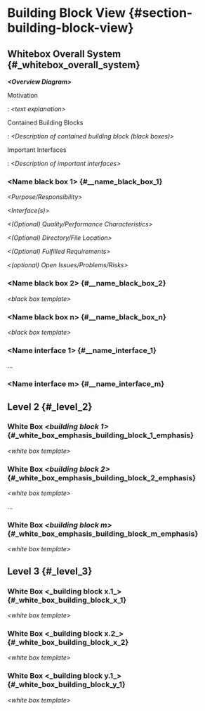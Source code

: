 Building Block View {#section-building-block-view}
===================

Whitebox Overall System {#_whitebox_overall_system}
-----------------------

***&lt;Overview Diagram&gt;***

Motivation

:   *&lt;text explanation&gt;*

Contained Building Blocks

:   *&lt;Description of contained building block (black boxes)&gt;*

Important Interfaces

:   *&lt;Description of important interfaces&gt;*

### &lt;Name black box 1&gt; {#__name_black_box_1}

*&lt;Purpose/Responsibility&gt;*

*&lt;Interface(s)&gt;*

*&lt;(Optional) Quality/Performance Characteristics&gt;*

*&lt;(Optional) Directory/File Location&gt;*

*&lt;(Optional) Fulfilled Requirements&gt;*

*&lt;(optional) Open Issues/Problems/Risks&gt;*

### &lt;Name black box 2&gt; {#__name_black_box_2}

*&lt;black box template&gt;*

### &lt;Name black box n&gt; {#__name_black_box_n}

*&lt;black box template&gt;*

### &lt;Name interface 1&gt; {#__name_interface_1}

…

### &lt;Name interface m&gt; {#__name_interface_m}

Level 2 {#_level_2}
-------

### White Box *&lt;building block 1&gt;* {#_white_box_emphasis_building_block_1_emphasis}

*&lt;white box template&gt;*

### White Box *&lt;building block 2&gt;* {#_white_box_emphasis_building_block_2_emphasis}

*&lt;white box template&gt;*

…

### White Box *&lt;building block m&gt;* {#_white_box_emphasis_building_block_m_emphasis}

*&lt;white box template&gt;*

Level 3 {#_level_3}
-------

### White Box &lt;\_building block x.1\_&gt; {#_white_box_building_block_x_1}

*&lt;white box template&gt;*

### White Box &lt;\_building block x.2\_&gt; {#_white_box_building_block_x_2}

*&lt;white box template&gt;*

### White Box &lt;\_building block y.1\_&gt; {#_white_box_building_block_y_1}

*&lt;white box template&gt;*
